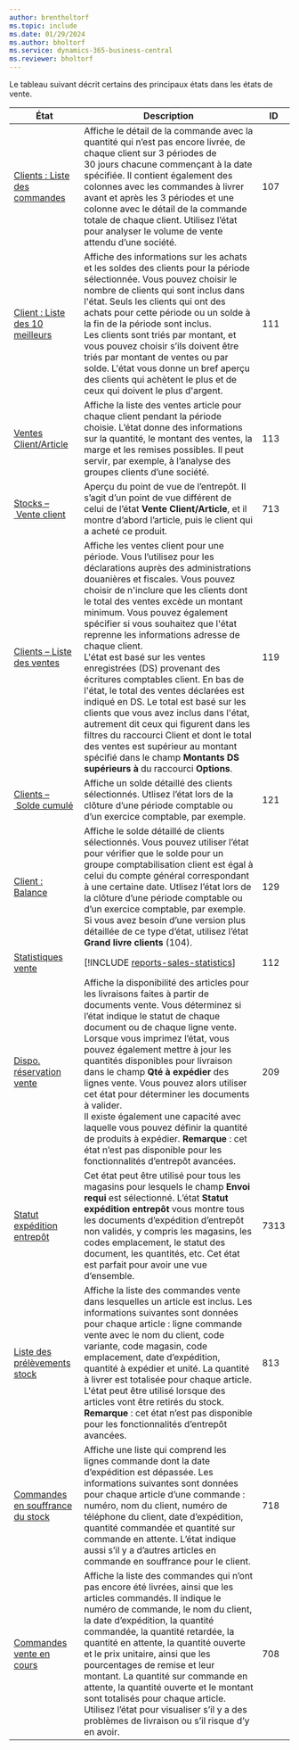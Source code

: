```yaml
---
author: brentholtorf
ms.topic: include
ms.date: 01/29/2024
ms.author: bholtorf
ms.service: dynamics-365-business-central
ms.reviewer: bholtorf
---
```


Le tableau suivant décrit certains des principaux états dans les états de vente.

| État | Description | ID | 
|---------|---------|---------|
|[Clients : Liste des commandes](https://businesscentral.dynamics.com?report=107)| Affiche le détail de la commande avec la quantité qui n’est pas encore livrée, de chaque client sur 3 périodes de 30 jours chacune commençant à la date spécifiée. Il contient également des colonnes avec les commandes à livrer avant et après les 3 périodes et une colonne avec le détail de la commande totale de chaque client. Utilisez l’état pour analyser le volume de vente attendu d’une société. |107|
|[Client : Liste des 10 meilleurs](https://businesscentral.dynamics.com?report=111)| Affiche des informations sur les achats et les soldes des clients pour la période sélectionnée. Vous pouvez choisir le nombre de clients qui sont inclus dans l'état. Seuls les clients qui ont des achats pour cette période ou un solde à la fin de la période sont inclus.<br>Les clients sont triés par montant, et vous pouvez choisir s’ils doivent être triés par montant de ventes ou par solde. L'état vous donne un bref aperçu des clients qui achètent le plus et de ceux qui doivent le plus d'argent.|111|
|[Ventes Client/Article](https://businesscentral.dynamics.com?report=113)|Affiche la liste des ventes article pour chaque client pendant la période choisie. L’état donne des informations sur la quantité, le montant des ventes, la marge et les remises possibles. Il peut servir, par exemple, à l’analyse des groupes clients d’une société.|113|
|[Stocks – Vente client](https://businesscentral.dynamics.com?report=713)|Aperçu du point de vue de l’entrepôt. Il s’agit d’un point de vue différent de celui de l’état **Vente Client/Article**, et il montre d’abord l’article, puis le client qui a acheté ce produit.|713|
|[Clients – Liste des ventes](https://businesscentral.dynamics.com?report=119)|Affiche les ventes client pour une période. Vous l’utilisez pour les déclarations auprès des administrations douanières et fiscales. Vous pouvez choisir de n'inclure que les clients dont le total des ventes excède un montant minimum. Vous pouvez également spécifier si vous souhaitez que l'état reprenne les informations adresse de chaque client.<br>L'état est basé sur les ventes enregistrées (DS) provenant des écritures comptables client. En bas de l'état, le total des ventes déclarées est indiqué en DS. Le total est basé sur les clients que vous avez inclus dans l'état, autrement dit ceux qui figurent dans les filtres du raccourci Client et dont le total des ventes est supérieur au montant spécifié dans le champ **Montants DS supérieurs à** du raccourci **Options**.|119|
|[Clients – Solde cumulé](https://businesscentral.dynamics.com?report=121)|Affiche un solde détaillé des clients sélectionnés. Utlisez l’état lors de la clôture d’une période comptable ou d’un exercice comptable, par exemple.|121|
|[Client : Balance](https://businesscentral.dynamics.com?report=129)|Affiche le solde détaillé de clients sélectionnés. Vous pouvez utiliser l’état pour vérifier que le solde pour un groupe comptabilisation client est égal à celui du compte général correspondant à une certaine date. Utlisez l’état lors de la clôture d’une période comptable ou d’un exercice comptable, par exemple. Si vous avez besoin d’une version plus détaillée de ce type d’état, utilisez l’état **Grand livre clients** (104).| 129 |
|[Statistiques vente](https://businesscentral.dynamics.com?report=112)|[!INCLUDE [reports-sales-statistics](reports-sales-statistics.md)] | 112|
|[Dispo. réservation vente](https://businesscentral.dynamics.com?report=209)|Affiche la disponibilité des articles pour les livraisons faites à partir de documents vente. Vous déterminez si l’état indique le statut de chaque document ou de chaque ligne vente. Lorsque vous imprimez l’état, vous pouvez également mettre à jour les quantités disponibles pour livraison dans le champ **Qté à expédier** des lignes vente. Vous pouvez alors utiliser cet état pour déterminer les documents à valider.<br>Il existe également une capacité avec laquelle vous pouvez définir la quantité de produits à expédier. **Remarque** : cet état n’est pas disponible pour les fonctionnalités d’entrepôt avancées.| 209 |
|[Statut expédition entrepôt](https://businesscentral.dynamics.com?report=7313)|Cet état peut être utilisé pour tous les magasins pour lesquels le champ **Envoi requi** est sélectionné. L’état **Statut expédition entrepôt** vous montre tous les documents d’expédition d’entrepôt non validés, y compris les magasins, les codes emplacement, le statut des document, les quantités, etc. Cet état est parfait pour avoir une vue d’ensemble.| 7313 |
|[Liste des prélèvements stock](https://businesscentral.dynamics.com?report=813)|Affiche la liste des commandes vente dans lesquelles un article est inclus. Les informations suivantes sont données pour chaque article : ligne commande vente avec le nom du client, code variante, code magasin, code emplacement, date d’expédition, quantité à expédier et unité. La quantité à livrer est totalisée pour chaque article. L'état peut être utilisé lorsque des articles vont être retirés du stock.<br>**Remarque** : cet état n’est pas disponible pour les fonctionnalités d’entrepôt avancées.|813|
|[Commandes en souffrance du stock](https://businesscentral.dynamics.com?report=718)|Affiche une liste qui comprend les lignes commande dont la date d’expédition est dépassée. Les informations suivantes sont données pour chaque article d’une commande : numéro, nom du client, numéro de téléphone du client, date d’expédition, quantité commandée et quantité sur commande en attente. L’état indique aussi s’il y a d’autres articles en commande en souffrance pour le client.|718|
|[Commandes vente en cours](https://businesscentral.dynamics.com?report=708)|Affiche la liste des commandes qui n’ont pas encore été livrées, ainsi que les articles commandés. Il indique le numéro de commande, le nom du client, la date d’expédition, la quantité commandée, la quantité retardée, la quantité en attente, la quantité ouverte et le prix unitaire, ainsi que les pourcentages de remise et leur montant. La quantité sur commande en attente, la quantité ouverte et le montant sont totalisés pour chaque article. Utilisez l’état pour visualiser s’il y a des problèmes de livraison ou s’il risque d’y en avoir.|708|
